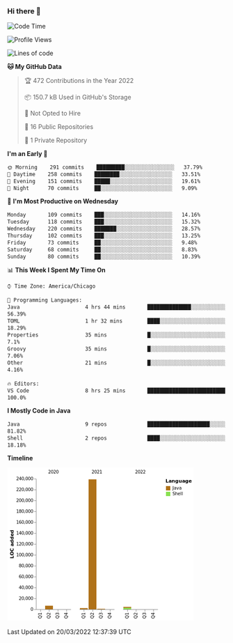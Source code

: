 ### Hi there 👋


<!--START_SECTION:waka-->
![Code Time](http://img.shields.io/badge/Code%20Time-2%2C150%20hrs%2020%20mins-blue)

![Profile Views](http://img.shields.io/badge/Profile%20Views-0-blue)

![Lines of code](https://img.shields.io/badge/From%20Hello%20World%20I%27ve%20Written-253%20Thousand%20lines%20of%20code-blue)

**🐱 My GitHub Data** 

> 🏆 472 Contributions in the Year 2022
 > 
> 📦 150.7 kB Used in GitHub's Storage 
 > 
> 🚫 Not Opted to Hire
 > 
> 📜 16 Public Repositories 
 > 
> 🔑 1 Private Repository 
 > 
**I'm an Early 🐤** 

```text
🌞 Morning    291 commits    █████████░░░░░░░░░░░░░░░░   37.79% 
🌆 Daytime    258 commits    ████████░░░░░░░░░░░░░░░░░   33.51% 
🌃 Evening    151 commits    █████░░░░░░░░░░░░░░░░░░░░   19.61% 
🌙 Night      70 commits     ██░░░░░░░░░░░░░░░░░░░░░░░   9.09%

```
📅 **I'm Most Productive on Wednesday** 

```text
Monday       109 commits    ███░░░░░░░░░░░░░░░░░░░░░░   14.16% 
Tuesday      118 commits    ███░░░░░░░░░░░░░░░░░░░░░░   15.32% 
Wednesday    220 commits    ███████░░░░░░░░░░░░░░░░░░   28.57% 
Thursday     102 commits    ███░░░░░░░░░░░░░░░░░░░░░░   13.25% 
Friday       73 commits     ██░░░░░░░░░░░░░░░░░░░░░░░   9.48% 
Saturday     68 commits     ██░░░░░░░░░░░░░░░░░░░░░░░   8.83% 
Sunday       80 commits     ██░░░░░░░░░░░░░░░░░░░░░░░   10.39%

```


📊 **This Week I Spent My Time On** 

```text
⌚︎ Time Zone: America/Chicago

💬 Programming Languages: 
Java                     4 hrs 44 mins       ██████████████░░░░░░░░░░░   56.39% 
TOML                     1 hr 32 mins        ████░░░░░░░░░░░░░░░░░░░░░   18.29% 
Properties               35 mins             █░░░░░░░░░░░░░░░░░░░░░░░░   7.1% 
Groovy                   35 mins             █░░░░░░░░░░░░░░░░░░░░░░░░   7.06% 
Other                    21 mins             █░░░░░░░░░░░░░░░░░░░░░░░░   4.16%

🔥 Editors: 
VS Code                  8 hrs 25 mins       █████████████████████████   100.0%

```

**I Mostly Code in Java** 

```text
Java                     9 repos             ████████████████████░░░░░   81.82% 
Shell                    2 repos             ████░░░░░░░░░░░░░░░░░░░░░   18.18%

```


**Timeline**

![Chart not found](https://raw.githubusercontent.com/powercasgamer/powercasgamer/master/charts/bar_graph.png) 


 Last Updated on 20/03/2022 12:37:39 UTC
<!--END_SECTION:waka-->
